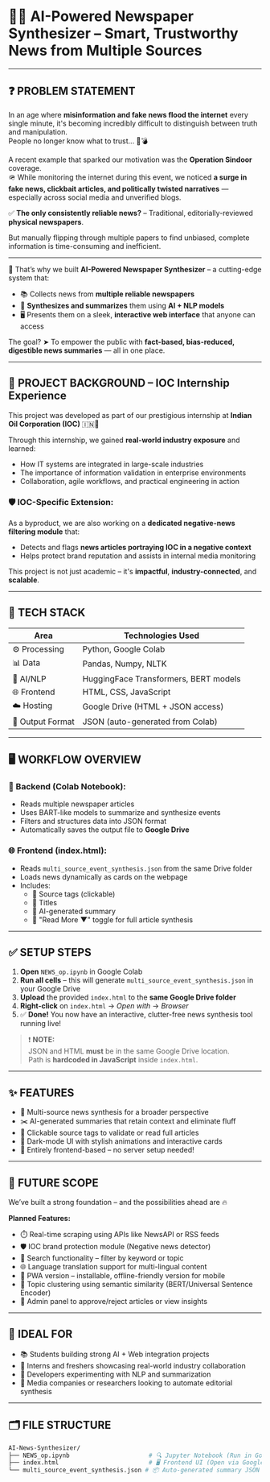 # 📰✨ **AI-Powered Newspaper Synthesizer** – Smart, Trustworthy News from Multiple Sources

---

## ❓ PROBLEM STATEMENT

In an age where **misinformation and fake news flood the internet** every single minute, it's becoming incredibly difficult to distinguish between truth and manipulation.  
People no longer know what to trust... 🧠💣

A recent example that sparked our motivation was the **Operation Sindoor** coverage.  
🪖 While monitoring the internet during this event, we noticed **a surge in fake news, clickbait articles, and politically twisted narratives** — especially across social media and unverified blogs.

✅ **The only consistently reliable news?** – Traditional, editorially-reviewed **physical newspapers**.

But manually flipping through multiple papers to find unbiased, complete information is time-consuming and inefficient.

---

📌 That’s why we built **AI-Powered Newspaper Synthesizer** – a cutting-edge system that:
- 📚 Collects news from **multiple reliable newspapers**
- 🧠 **Synthesizes and summarizes** them using **AI + NLP models**
- 🖥️ Presents them on a sleek, **interactive web interface** that anyone can access

The goal? ➤ To empower the public with **fact-based, bias-reduced, digestible news summaries** — all in one place.

---

## 🏢 PROJECT BACKGROUND – **IOC Internship Experience**

This project was developed as part of our prestigious internship at **Indian Oil Corporation (IOC)** 🇮🇳💼

Through this internship, we gained **real-world industry exposure** and learned:
- How IT systems are integrated in large-scale industries
- The importance of information validation in enterprise environments
- Collaboration, agile workflows, and practical engineering in action

### 🛡️ IOC-Specific Extension:
As a byproduct, we are also working on a **dedicated negative-news filtering module** that:
- Detects and flags **news articles portraying IOC in a negative context**
- Helps protect brand reputation and assists in internal media monitoring

This project is not just academic – it's **impactful**, **industry-connected**, and **scalable**.

---

## 🧠 TECH STACK

| Area | Technologies Used |
|------|-------------------|
| ⚙️ Processing | Python, Google Colab |
| 📊 Data | Pandas, Numpy, NLTK |
| 🤖 AI/NLP | HuggingFace Transformers, BERT models |
| 🌐 Frontend | HTML, CSS, JavaScript |
| ☁️ Hosting | Google Drive (HTML + JSON access) |
| 📁 Output Format | JSON (auto-generated from Colab) |

---

## 🖥️ WORKFLOW OVERVIEW

### 🔁 Backend (Colab Notebook):
- Reads multiple newspaper articles
- Uses BART-like models to summarize and synthesize events
- Filters and structures data into JSON format
- Automatically saves the output file to **Google Drive**

### 🌐 Frontend (index.html):
- Reads `multi_source_event_synthesis.json` from the same Drive folder
- Loads news dynamically as cards on the webpage
- Includes:
  - 🔗 Source tags (clickable)
  - 📰 Titles
  - 🧾 AI-generated summary
  - 📖 "Read More ▼" toggle for full article synthesis

---

## ✅ SETUP STEPS

1. **Open** `NEWS_op.ipynb` in Google Colab  
2. **Run all cells** – this will generate `multi_source_event_synthesis.json` in your Google Drive  
3. **Upload** the provided `index.html` to the **same Google Drive folder**  
4. **Right-click** on `index.html` → _Open with_ → _Browser_  
5. ✅ **Done!** You now have an interactive, clutter-free news synthesis tool running live!

> ❗ **NOTE:**  
> JSON and HTML **must** be in the same Google Drive location.  
> Path is **hardcoded in JavaScript** inside `index.html`.

---

## ✨ FEATURES

- 📰 Multi-source news synthesis for a broader perspective  
- ✂️ AI-generated summaries that retain context and eliminate fluff  
- 🔗 Clickable source tags to validate or read full articles  
- 🌙 Dark-mode UI with stylish animations and interactive cards  
- 🧭 Entirely frontend-based – no server setup needed!

---

## 🔮 FUTURE SCOPE

We’ve built a strong foundation – and the possibilities ahead are 🔥

**Planned Features:**
- ⏱️ Real-time scraping using APIs like NewsAPI or RSS feeds  
- 🛡️ IOC brand protection module (Negative news detector)  
- 🔎 Search functionality – filter by keyword or topic  
- 🌐 Language translation support for multi-lingual content  
- 📲 PWA version – installable, offline-friendly version for mobile  
- 🧠 Topic clustering using semantic similarity (BERT/Universal Sentence Encoder)  
- 🧾 Admin panel to approve/reject articles or view insights  

---

## 🎯 IDEAL FOR

- 📚 Students building strong AI + Web integration projects  
- 💼 Interns and freshers showcasing real-world industry collaboration  
- 🧪 Developers experimenting with NLP and summarization  
- 📰 Media companies or researchers looking to automate editorial synthesis  

---

## 🗂️ FILE STRUCTURE

```bash
AI-News-Synthesizer/
├── NEWS_op.ipynb                      # 🔍 Jupyter Notebook (Run in Google Colab)
├── index.html                         # 🖥️ Frontend UI (Open via Google Drive)
└── multi_source_event_synthesis.json # 📦 Auto-generated summary JSON output

